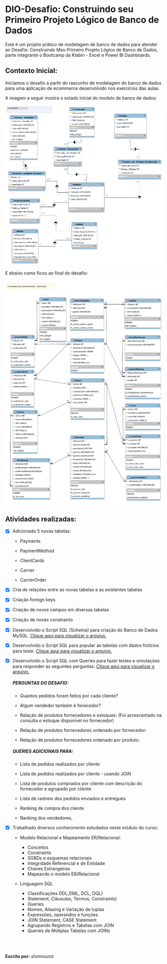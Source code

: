 # DIO-Desafio: Construindo seu Primeiro Projeto Lógico de Banco de Dados
Este é um projeto prático de modelagem de banco de dados para atender ao Desafio: Construindo Meu Primeiro Projeto Lógico de Banco de Dados, parte integrante o Bootcamp da Klabin - Excel e Power BI Dashboards.

## Contexto Inicial:

Iniciamos o desafio a partir do rascunho de modelagem do banco de dados para uma aplicação de ecommerce desenvolvido nos exercícios das aulas.

A imagem a seguir mostra o estado inicial do modelo de banco de dados:

![Minha imagem](inicial_schema.png)

E abaixo como ficou ao final do desafio:

![Minha imagem](new_schema_stvmmuniz_ecommerce.jpg)

## Atividades realizadas:
- [X] Adicionado 5 novas tabelas:
    
    * Payments

    * PaymentMethod

    * ClientCards

    * Carrier

    * CarrierOrder

- [X] Cria de relações entre as novas tabelas e as existentes tabelas

- [X] Criação foreign keys

- [X] Criação de novos campos em diversas tabelas

- [X] Criação de novas constraints

- [X] Desenvolvido o Script SQL (Schema) para criação do Banco de Dados MySQL. [Clique aqui para visualizar o arquivo.](schema_sql_stvmmuniz_ecommerce_ver00.sql)

- [X] Desenvolvido o Script SQL para popular as tabelas com dados fictícios para teste. [Clique aqui para visualizar o arquivo.](data_insertion_stvmmuniz_ecommerce_ver00.sql)

- [X] Desenvolvido o Script SQL com Queries para fazer testes e simulações para responder as seguintes perguntas: [Clique aqui para visualizar o arquivo.](queries_sql_stvmmuniz_ecommerce_ver00.sql)

    ##### PERGUNTAS DO DESAFIO:

    *  Quantos pedidos foram feitos por cada cliente?

    *  Algum vendedor também é fonecedor?

    *  Relação de produtos fornecedores e estoques: (Foi acrescentado na consulta o estoque disponível no fornecedor)

    *  Relação de produtos fornecedores ordenado por fornecedor: 

    *  Relação de produtos fornecedores ordenado por produto:

     ##### QUERIES ADICIONAIS PARA:

    *  Lista de pedidos realizados por cliente

    *  Lista de pedidos realizados por cliente - usando JOIN

    *  Lista de produtos comprados por cliente com descrição do fornecedor e agrupado por cliente 

    *  Lista de rastreio dos pedidos enviados e entregues

    *  Ranking de compra dos cliente

    *  Ranking dos vendedores,

- [X] Trabalhado diversos conhecimento estudados neste módulo do curso:

    * Modelo Relacional e Mapeamento ER/Relacional:
        - Conceitos
        - Constraints
        - SGBDs e esquemas relacionais
        - Integridade Referencial e de Entidade
        - Chaves Estrangeiras
        - Mapeando o modelo ER/Relacional
    
    * Linguagem SQL
        - Classificações DDL,DML, DCL, DQL)
        - Statement, Cláusulas, Termos, Constraints)
        - Queries
        - Nomes, Aliasing e Variação de tuplas
        - Expressões, operandos e funções
        - JOIN Statement, CASE Statement
        - Agrupando Registros e Tabelas com JOIN
        - Queries de Mútiplas Tabelas com JOINs
     
<br><br><br>
**Escrito por:** *stvmmuniz*











